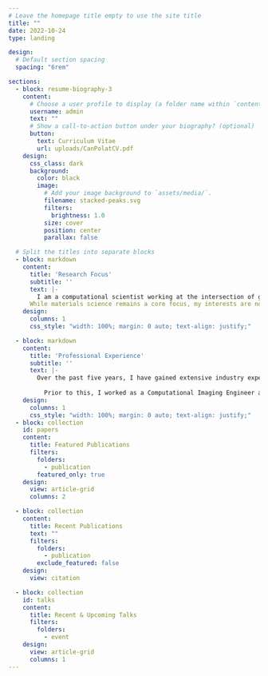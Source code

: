```yaml
---
# Leave the homepage title empty to use the site title
title: ""
date: 2022-10-24
type: landing

design:
  # Default section spacing
  spacing: "6rem"

sections:
  - block: resume-biography-3
    content:
      # Choose a user profile to display (a folder name within `content/authors/`)
      username: admin
      text: ""
      # Show a call-to-action button under your biography? (optional)
      button:
        text: Curriculum Vitae
        url: uploads/CanPolatCV.pdf
    design:
      css_class: dark
      background:
        color: black
        image:
          # Add your image background to `assets/media/`.
          filename: stacked-peaks.svg
          filters:
            brightness: 1.0
          size: cover
          position: center
          parallax: false

  # Split the titles into separate blocks
  - block: markdown
    content:
      title: 'Research Focus'
      subtitle: ''
      text: |-
        I am a computational scientist working at the intersection of generative AI and materials science. My academic research explores advanced machine learning techniques, including supervised and unsupervised learning models for novel material discovery. I apply these methods using CV and NLP, particularly leveraging large language models (LLMs) to develop innovative solutions in materials science. I also utilize techniques like density functional theory (DFT) to support my work in materials design and property prediction. You can find my publications within the website or via my Google Scholar link.
      While materials science remains a core focus, my interests are not limited to this field. I am also deeply fascinated by quantum lasers, where I have worked on integrating deep learning techniques for laser micromachining. Additionally, I am passionate about exploring the intersections of AI with various scientific domains, including drug discovery, energy storage, sustainability, medical imaging, diagnostic systems, and computational imaging, where machine learning can enhance accuracy and efficiency. My curiosity spans diverse areas of science, and I am always eager to expand my expertise into fields where AI can drive innovation and discovery.
    design:
      columns: 1
      css_style: "width: 100%; margin: 0 auto; text-align: justify;"

  - block: markdown
    content:
      title: 'Professional Experience'
      subtitle: ''
      text: |-
        Over the past five years, I have gained extensive industry experience in machine learning and computational imaging. As a Senior Machine Learning Engineer at Wavebreak Media, I led projects focused on visual content generation and enhancement. I developed and deployed machine learning models for tasks like text-to-image generation, super-resolution, and 3D asset reconstruction. In this role, I used tools such as AWS, Google Cloud, Flask, Docker, MySQL, and OpenSearch to build scalable AI systems that optimized user experience and data retrieval for millions of assets.
          
          Prior to this, I worked as a Computational Imaging Engineer at Aselsan and Arçelik, where I developed sophisticated optical systems for both defense and consumer electronics. I applied advanced computational techniques, including Fourier optics and ray tracing, to design imaging and display systems, further enhancing my expertise in computational methods and real-world engineering applications.
    design:
      columns: 1
      css_style: "width: 100%; margin: 0 auto; text-align: justify;"
  - block: collection
    id: papers
    content:
      title: Featured Publications
      filters:
        folders:
          - publication
        featured_only: true
    design:
      view: article-grid
      columns: 2

  - block: collection
    content:
      title: Recent Publications
      text: ""
      filters:
        folders:
          - publication
        exclude_featured: false
    design:
      view: citation

  - block: collection
    id: talks
    content:
      title: Recent & Upcoming Talks
      filters:
        folders:
          - event
    design:
      view: article-grid
      columns: 1
---
```

